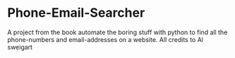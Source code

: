 # Phone-Email-Searcher
A project from the book automate the boring stuff with python to find all the phone-numbers and email-addresses on a website.
All credits to Al sweigart 
